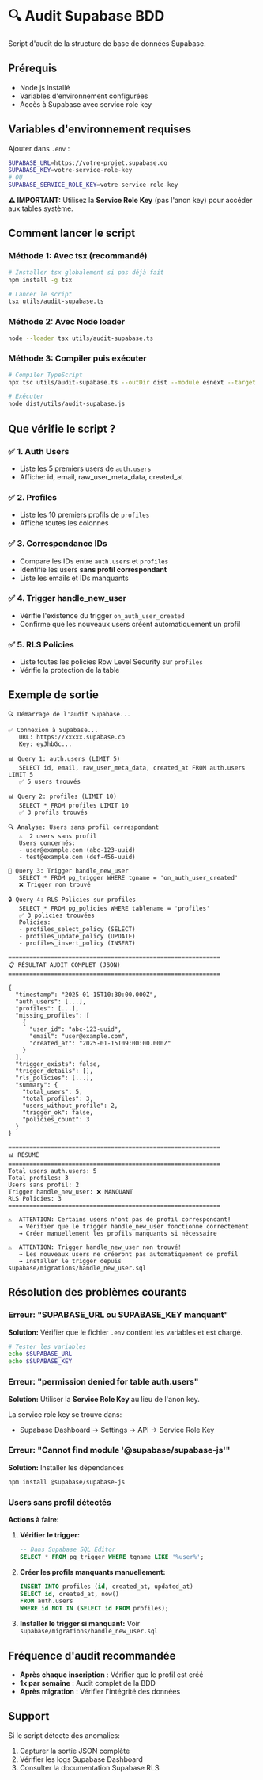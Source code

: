 # 🔍 Audit Supabase BDD

Script d'audit de la structure de base de données Supabase.

## Prérequis

- Node.js installé
- Variables d'environnement configurées
- Accès à Supabase avec service role key

## Variables d'environnement requises

Ajouter dans `.env` :

```bash
SUPABASE_URL=https://votre-projet.supabase.co
SUPABASE_KEY=votre-service-role-key
# OU
SUPABASE_SERVICE_ROLE_KEY=votre-service-role-key
```

**⚠️ IMPORTANT:** Utilisez la **Service Role Key** (pas l'anon key) pour accéder aux tables système.

## Comment lancer le script

### Méthode 1: Avec tsx (recommandé)

```bash
# Installer tsx globalement si pas déjà fait
npm install -g tsx

# Lancer le script
tsx utils/audit-supabase.ts
```

### Méthode 2: Avec Node loader

```bash
node --loader tsx utils/audit-supabase.ts
```

### Méthode 3: Compiler puis exécuter

```bash
# Compiler TypeScript
npx tsc utils/audit-supabase.ts --outDir dist --module esnext --target es2020

# Exécuter
node dist/utils/audit-supabase.js
```

## Que vérifie le script ?

### ✅ 1. Auth Users
- Liste les 5 premiers users de `auth.users`
- Affiche: id, email, raw_user_meta_data, created_at

### ✅ 2. Profiles
- Liste les 10 premiers profils de `profiles`
- Affiche toutes les colonnes

### ✅ 3. Correspondance IDs
- Compare les IDs entre `auth.users` et `profiles`
- Identifie les users **sans profil correspondant**
- Liste les emails et IDs manquants

### ✅ 4. Trigger handle_new_user
- Vérifie l'existence du trigger `on_auth_user_created`
- Confirme que les nouveaux users créent automatiquement un profil

### ✅ 5. RLS Policies
- Liste toutes les policies Row Level Security sur `profiles`
- Vérifie la protection de la table

## Exemple de sortie

```
🔍 Démarrage de l'audit Supabase...

✅ Connexion à Supabase...
   URL: https://xxxxx.supabase.co
   Key: eyJhbGc...

📊 Query 1: auth.users (LIMIT 5)
   SELECT id, email, raw_user_meta_data, created_at FROM auth.users LIMIT 5
   ✅ 5 users trouvés

📊 Query 2: profiles (LIMIT 10)
   SELECT * FROM profiles LIMIT 10
   ✅ 3 profils trouvés

🔍 Analyse: Users sans profil correspondant
   ⚠️  2 users sans profil
   Users concernés:
   - user@example.com (abc-123-uuid)
   - test@example.com (def-456-uuid)

🔧 Query 3: Trigger handle_new_user
   SELECT * FROM pg_trigger WHERE tgname = 'on_auth_user_created'
   ❌ Trigger non trouvé

🔒 Query 4: RLS Policies sur profiles
   SELECT * FROM pg_policies WHERE tablename = 'profiles'
   ✅ 3 policies trouvées
   Policies:
   - profiles_select_policy (SELECT)
   - profiles_update_policy (UPDATE)
   - profiles_insert_policy (INSERT)

============================================================
📋 RÉSULTAT AUDIT COMPLET (JSON)
============================================================

{
  "timestamp": "2025-01-15T10:30:00.000Z",
  "auth_users": [...],
  "profiles": [...],
  "missing_profiles": [
    {
      "user_id": "abc-123-uuid",
      "email": "user@example.com",
      "created_at": "2025-01-15T09:00:00.000Z"
    }
  ],
  "trigger_exists": false,
  "trigger_details": [],
  "rls_policies": [...],
  "summary": {
    "total_users": 5,
    "total_profiles": 3,
    "users_without_profile": 2,
    "trigger_ok": false,
    "policies_count": 3
  }
}

============================================================
📊 RÉSUMÉ
============================================================
Total users auth.users: 5
Total profiles: 3
Users sans profil: 2
Trigger handle_new_user: ❌ MANQUANT
RLS Policies: 3
============================================================

⚠️  ATTENTION: Certains users n'ont pas de profil correspondant!
   → Vérifier que le trigger handle_new_user fonctionne correctement
   → Créer manuellement les profils manquants si nécessaire

⚠️  ATTENTION: Trigger handle_new_user non trouvé!
   → Les nouveaux users ne créeront pas automatiquement de profil
   → Installer le trigger depuis supabase/migrations/handle_new_user.sql
```

## Résolution des problèmes courants

### Erreur: "SUPABASE_URL ou SUPABASE_KEY manquant"

**Solution:** Vérifier que le fichier `.env` contient les variables et est chargé.

```bash
# Tester les variables
echo $SUPABASE_URL
echo $SUPABASE_KEY
```

### Erreur: "permission denied for table auth.users"

**Solution:** Utiliser la **Service Role Key** au lieu de l'anon key.

La service role key se trouve dans:
- Supabase Dashboard → Settings → API → Service Role Key

### Erreur: "Cannot find module '@supabase/supabase-js'"

**Solution:** Installer les dépendances

```bash
npm install @supabase/supabase-js
```

### Users sans profil détectés

**Actions à faire:**

1. **Vérifier le trigger:**
   ```sql
   -- Dans Supabase SQL Editor
   SELECT * FROM pg_trigger WHERE tgname LIKE '%user%';
   ```

2. **Créer les profils manquants manuellement:**
   ```sql
   INSERT INTO profiles (id, created_at, updated_at)
   SELECT id, created_at, now()
   FROM auth.users
   WHERE id NOT IN (SELECT id FROM profiles);
   ```

3. **Installer le trigger si manquant:**
   Voir `supabase/migrations/handle_new_user.sql`

## Fréquence d'audit recommandée

- **Après chaque inscription** : Vérifier que le profil est créé
- **1x par semaine** : Audit complet de la BDD
- **Après migration** : Vérifier l'intégrité des données

## Support

Si le script détecte des anomalies:
1. Capturer la sortie JSON complète
2. Vérifier les logs Supabase Dashboard
3. Consulter la documentation Supabase RLS
